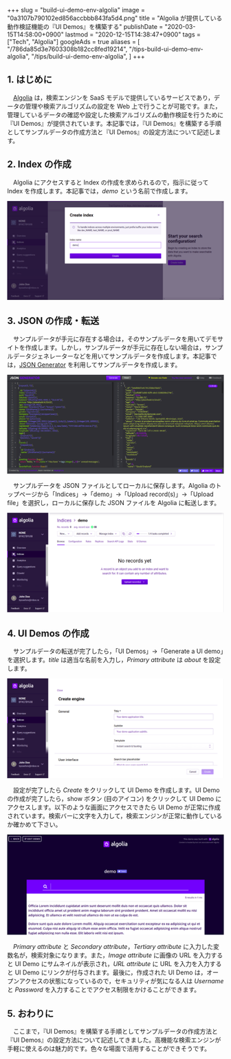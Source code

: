 +++
slug = "build-ui-demo-env-algolia"
image = "0a3107b790102ed856accbbb843fa5d4.png"
title = "Algolia が提供している動作検証機能の『UI Demos』を構築する"
publishDate = "2020-03-15T14:58:00+0900"
lastmod = "2020-12-15T14:38:47+0900"
tags = ["Tech", "Algolia"]
googleAds = true
aliases = [
  "/786da85d3e7603308b182cc8fed19214",
  "/tips-build-ui-demo-env-algolia",
  "/tips/build-ui-demo-env-algolia",
]
+++

## 1. はじめに

　[Algolia](https://www.algolia.com/) は，検索エンジンを SaaS モデルで提供しているサービスであり，データの管理や検索アルゴリズムの設定を Web 上で行うことが可能です。また，管理しているデータの確認や設定した検索アルゴリズムの動作検証を行うために『UI Demos』が提供されています。本記事では，『UI Demos』を構築する手順としてサンプルデータの作成方法と『UI Demos』の設定方法について記述します。

## 2. Index の作成

　Algolia にアクセスすると Index の作成を求められるので，指示に従って Index を作成します。本記事では，*demo* という名前で作成します。

![](d24bbe82199d72dc8a128803acd6b7aa.png)

## 3. JSON の作成・転送

　サンプルデータが手元に存在する場合は，そのサンプルデータを用いてデモサイトを作成します。しかし，サンプルデータが手元に存在しない場合は，サンプルデータジェネレーターなどを用いてサンプルデータを作成します。本記事では，[JSON Generator](https://www.json-generator.com/) を利用してサンプルデータを作成します。

![](72c098540dc7a8e00e2c00268b7244df.png)

　サンプルデータを JSON ファイルとしてローカルに保存します。Algolia のトップページから「Indices」→「demo」→「Upload record(s)」→「Upload file」を選択し，ローカルに保存した JSON ファイルを Algolia に転送します。

![](a2188d2a486fd09712c343d2ecddeeeb.png)

## 4. UI Demos の作成

　サンプルデータの転送が完了したら，「UI Demos」→「Generate a UI demo」を選択します。*title* は適当な名前を入力し，*Primary attribute* は *about* を設定します。

![](8d30dc9321adac927418b513c0225365.png)

　設定が完了したら *Create* をクリックして UI Demo を作成します。UI Demo の作成が完了したら，show ボタン (目のアイコン) をクリックして UI Demo にアクセスします。以下のような画面にアクセスできたら UI Demo が正常に作成されています。検索バーに文字を入力して，検索エンジンが正常に動作しているか確かめて下さい。

![](1635374093a6db168dc9bd15148de668.png)

　*Primary attribute* と *Secondary attribute*，*Tertiary attribute* に入力した変数名が，検索対象になります。また，*Image attribute* に画像の URL を入力すると UI Demo にサムネイルが表示され，*URL attribute* に URL を入力を入力すると UI Demo にリンクが付与されます。最後に，作成された UI Demo は，オープンアクセスの状態になっているので，セキュリティが気になる人は *Username* と *Password* を入力することでアクセス制限をかけることができます。

## 5. おわりに

　ここまで，『UI Demos』を構築する手順としてサンプルデータの作成方法と『UI Demos』の設定方法について記述してきました。高機能な検索エンジンが手軽に使えるのは魅力的です。色々な場面で活用することができそうです。